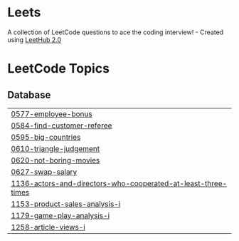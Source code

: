 # Leets
A collection of LeetCode questions to ace the coding interview! - Created using [LeetHub 2.0](https://github.com/maitreya2954/LeetHub-2.0-Firefox)

<!---LeetCode Topics Start-->
# LeetCode Topics
## Database
|  |
| ------- |
| [0577-employee-bonus](https://github.com/gr1tEnt/Leets/tree/master/0577-employee-bonus) |
| [0584-find-customer-referee](https://github.com/gr1tEnt/Leets/tree/master/0584-find-customer-referee) |
| [0595-big-countries](https://github.com/gr1tEnt/Leets/tree/master/0595-big-countries) |
| [0610-triangle-judgement](https://github.com/gr1tEnt/Leets/tree/master/0610-triangle-judgement) |
| [0620-not-boring-movies](https://github.com/gr1tEnt/Leets/tree/master/0620-not-boring-movies) |
| [0627-swap-salary](https://github.com/gr1tEnt/Leets/tree/master/0627-swap-salary) |
| [1136-actors-and-directors-who-cooperated-at-least-three-times](https://github.com/gr1tEnt/Leets/tree/master/1136-actors-and-directors-who-cooperated-at-least-three-times) |
| [1153-product-sales-analysis-i](https://github.com/gr1tEnt/Leets/tree/master/1153-product-sales-analysis-i) |
| [1179-game-play-analysis-i](https://github.com/gr1tEnt/Leets/tree/master/1179-game-play-analysis-i) |
| [1258-article-views-i](https://github.com/gr1tEnt/Leets/tree/master/1258-article-views-i) |
<!---LeetCode Topics End-->